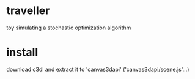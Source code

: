 # traveller
toy simulating a stochastic optimization algorithm

# install

download c3dl and extract it to 'canvas3dapi' ('canvas3dapi/scene.js'...)